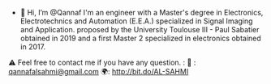 - 👋 Hi, I’m @Qannaf
I'm an engineer with a Master's degree in Electronics, Electrotechnics and Automation (E.E.A.) specialized in Signal Imaging and Application. proposed by the University Toulouse III - Paul Sabatier obtained in 2019 and a first Master 2 specialized in electronics obtained in 2017.

⚠️ Feel free to contact me if you have any question.  :
📩 : qannafalsahmi@gmail.com
🌍: http://bit.do/AL-SAHMI
